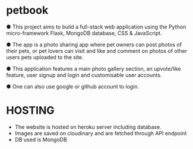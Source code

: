 # petbook
● This project aims to build a full-stack web application using the Python micro-framework Flask,
MongoDB database, CSS & JavaScript.

● The app is a photo sharing app where pet owners can post photos of their pets, or pet lovers can
visit and like and comment on photos of other users pets uploaded to the site.

● This application features a main photo gallery section, an upvote/like feature, user signup and
login and customisable user accounts.

● One can also use google or github account to login.

# HOSTING
<ul>
  <li>
    The website is hosted on heroku server including database.</li>
  
  <li>Images are saved on cloudinary and are fetched through API endpoint</li>
  <li> DB used is MongoDB</li>
  
    
 
